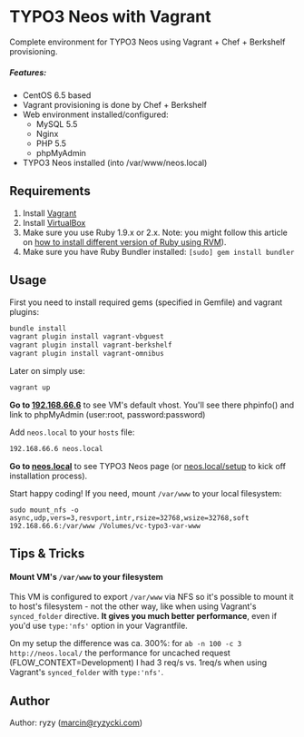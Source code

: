 # TYPO3 Neos with Vagrant

Complete environment for TYPO3 Neos using Vagrant + Chef + Berkshelf provisioning.

##### Features:
* CentOS 6.5 based
* Vagrant provisioning is done by Chef + Berkshelf
* Web environment installed/configured:
  * MySQL 5.5
  * Nginx
  * PHP 5.5
  * phpMyAdmin
* TYPO3 Neos installed (into /var/www/neos.local)

## Requirements

1. Install [Vagrant](http://www.vagrantup.com/)
2. Install [VirtualBox](https://www.virtualbox.org/)
3. Make sure you use Ruby 1.9.x or 2.x.
  Note: you might follow this article on [how to install different version of Ruby using RVM](http://misheska.com/blog/2013/06/16/using-rvm-to-manage-multiple-versions-of-ruby/)).
4. Make sure you have Ruby Bundler installed:
  ```[sudo] gem install bundler```

## Usage

First you need to install required gems (specified in Gemfile) and vagrant plugins:

```bash
bundle install
vagrant plugin install vagrant-vbguest
vagrant plugin install vagrant-berkshelf
vagrant plugin install vagrant-omnibus
```

Later on simply use:
```bash
vagrant up
```

**Go to [192.168.66.6](http://192.168.66.6/)** to see VM's default vhost. You'll see there phpinfo() and link to phpMyAdmin (user:root, password:password)

Add `neos.local` to your `hosts` file:
```bash
192.168.66.6 neos.local
```

**Go to [neos.local](http://neos.local/)** to see TYPO3 Neos page (or [neos.local/setup](http://neos.local/setup) to kick off installation process).

Start happy coding! If you need, mount `/var/www` to your local filesystem:
```
sudo mount_nfs -o async,udp,vers=3,resvport,intr,rsize=32768,wsize=32768,soft 192.168.66.6:/var/www /Volumes/vc-typo3-var-www
```

## Tips & Tricks

#### Mount VM's `/var/www` to your filesystem

This VM is configured to export `/var/www` via NFS so it's possible to mount it to host's filesystem - not the other way, like when using Vagrant's `synced_folder` directive. **It gives you much better performance**, even if you'd use `type:'nfs'` option in your Vagrantfile.

On my setup the difference was ca. 300%: for `ab -n 100 -c 3 http://neos.local/` the performance for uncached request (FLOW_CONTEXT=Development) I had 3 req/s vs. 1req/s when using Vagrant's `synced_folder` with `type:'nfs'`.


## Author

Author: ryzy (<marcin@ryzycki.com>)